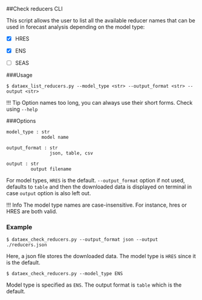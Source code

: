 ##Check reducers CLI

This script allows the user to list all the available reducer names that can be used in forecast analysis depending on the model type:

- [X] HRES
- [X] ENS
- [ ] SEAS


###Usage
```
$ dataex_list_reducers.py --model_type <str> --output_format <str> --output <str>
```

!!! Tip
    Option names too long, you can always use their short forms. Check using `--help`
    
###Options
```
model_type : str
             model name
    
output_format : str
                json, table, csv       

output : str
         output filename

```

For model types, `HRES` is the default. `--output_format` option if not used, defaults to `table` and then the downloaded data is displayed on terminal in case `output` option is also left out. 

!!! Info
    The model type names are case-insensitive. For instance, hres or HRES are both valid. 


### Example

```
$ dataex_check_reducers.py --output_format json --output ./reducers.json
```
Here, a json file stores the downloaded data. The model type is `HRES` since it is the default.

```
$ dataex_check_reducers.py --model_type ENS 
```
Model type is specified as `ENS`. The output format is `table` which is the default. 
